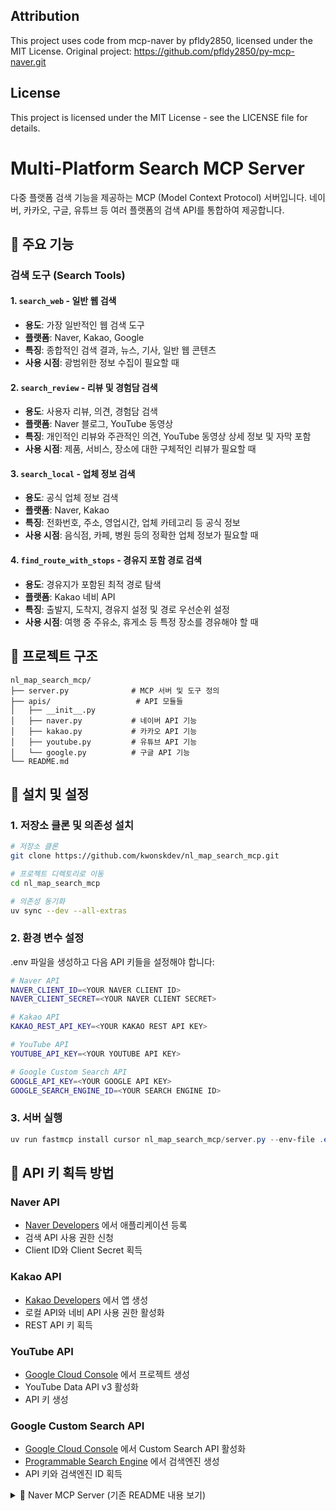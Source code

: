 ## Attribution

This project uses code from mcp-naver by pfldy2850, licensed under the MIT License.
Original project: https://github.com/pfldy2850/py-mcp-naver.git

## License

This project is licensed under the MIT License - see the LICENSE file for details.

# Multi-Platform Search MCP Server

다중 플랫폼 검색 기능을 제공하는 MCP (Model Context Protocol) 서버입니다. 네이버, 카카오, 구글, 유튜브 등 여러 플랫폼의 검색 API를 통합하여 제공합니다.

## 🚀 주요 기능

### 검색 도구 (Search Tools)

#### 1. `search_web` - 일반 웹 검색
- **용도**: 가장 일반적인 웹 검색 도구
- **플랫폼**: Naver, Kakao, Google
- **특징**: 종합적인 검색 결과, 뉴스, 기사, 일반 웹 콘텐츠
- **사용 시점**: 광범위한 정보 수집이 필요할 때

#### 2. `search_review` - 리뷰 및 경험담 검색
- **용도**: 사용자 리뷰, 의견, 경험담 검색
- **플랫폼**: Naver 블로그, YouTube 동영상
- **특징**: 개인적인 리뷰와 주관적인 의견, YouTube 동영상 상세 정보 및 자막 포함
- **사용 시점**: 제품, 서비스, 장소에 대한 구체적인 리뷰가 필요할 때

#### 3. `search_local` - 업체 정보 검색
- **용도**: 공식 업체 정보 검색
- **플랫폼**: Naver, Kakao
- **특징**: 전화번호, 주소, 영업시간, 업체 카테고리 등 공식 정보
- **사용 시점**: 음식점, 카페, 병원 등의 정확한 업체 정보가 필요할 때

#### 4. `find_route_with_stops` - 경유지 포함 경로 검색
- **용도**: 경유지가 포함된 최적 경로 탐색
- **플랫폼**: Kakao 네비 API
- **특징**: 출발지, 도착지, 경유지 설정 및 경로 우선순위 설정
- **사용 시점**: 여행 중 주유소, 휴게소 등 특정 장소를 경유해야 할 때

## 📁 프로젝트 구조

```
nl_map_search_mcp/
├── server.py              # MCP 서버 및 도구 정의
├── apis/                   # API 모듈들
│   ├── __init__.py
│   ├── naver.py           # 네이버 API 기능
│   ├── kakao.py           # 카카오 API 기능
│   ├── youtube.py         # 유튜브 API 기능
│   └── google.py          # 구글 API 기능
└── README.md
```

## 🔧 설치 및 설정

### 1. 저장소 클론 및 의존성 설치

```bash
# 저장소 클론
git clone https://github.com/kwonskdev/nl_map_search_mcp.git 

# 프로젝트 디렉토리로 이동
cd nl_map_search_mcp

# 의존성 동기화
uv sync --dev --all-extras
```

### 2. 환경 변수 설정

.env 파일을 생성하고 다음 API 키들을 설정해야 합니다:

```bash
# Naver API
NAVER_CLIENT_ID=<YOUR NAVER CLIENT ID>
NAVER_CLIENT_SECRET=<YOUR NAVER CLIENT SECRET>

# Kakao API
KAKAO_REST_API_KEY=<YOUR KAKAO REST API KEY>

# YouTube API
YOUTUBE_API_KEY=<YOUR YOUTUBE API KEY>

# Google Custom Search API
GOOGLE_API_KEY=<YOUR GOOGLE API KEY>
GOOGLE_SEARCH_ENGINE_ID=<YOUR SEARCH ENGINE ID>
```

### 3. 서버 실행

```powershell
uv run fastmcp install cursor nl_map_search_mcp/server.py --env-file .env
```

## 🔑 API 키 획득 방법

### Naver API
- [Naver Developers](https://developers.naver.com/) 에서 애플리케이션 등록
- 검색 API 사용 권한 신청
- Client ID와 Client Secret 획득

### Kakao API
- [Kakao Developers](https://developers.kakao.com/) 에서 앱 생성
- 로컬 API와 네비 API 사용 권한 활성화
- REST API 키 획득

### YouTube API
- [Google Cloud Console](https://console.cloud.google.com/) 에서 프로젝트 생성
- YouTube Data API v3 활성화
- API 키 생성

### Google Custom Search API
- [Google Cloud Console](https://console.cloud.google.com/) 에서 Custom Search API 활성화
- [Programmable Search Engine](https://programmablesearchengine.google.com/) 에서 검색엔진 생성
- API 키와 검색엔진 ID 획득

<details>
<summary>📖 Naver MCP Server (기존 README 내용 보기)</summary>

# Naver MCP Server

A server implementation for Naver OpenAPI using the Model Context Protocol (MCP). This project provides tools to interact with various Naver services, such as searching blogs, news, books, and more.

## Pre-requisite
To use the Naver MCP server, you need to apply for access to the Naver Open API.  
You can apply for Open API access at the link below:

https://developers.naver.com/apps/#/register=datalab

## Installation

### from PyPi (Claude Desktop)
Install it to Claude Desktop with (uv):
```sh
uv pip install mcp-naver

uv run python -m mcp-naver.hosts.claude_desktop \
  -e NAVER_CLIENT_ID=<YOUR NAVER CLIENT ID> \
  -e NAVER_CLIENT_SECRET=<YOUR NAVER CLIENT SECRET>
```

Install it to Claude Desktop with:
```sh
pip install mcp-naver

python -m mcp-naver.hosts.claude_desktop \
  -e NAVER_CLIENT_ID=<YOUR NAVER CLIENT ID> \
  -e NAVER_CLIENT_SECRET=<YOUR NAVER CLIENT SECRET>
```

### from PyPi (Cursor)
Install it to Cursor with (uv):
```sh
uv pip install mcp-naver

uv run python -m mcp-naver.hosts.cursor \
  -e NAVER_CLIENT_ID=<YOUR NAVER CLIENT ID> \
  -e NAVER_CLIENT_SECRET=<YOUR NAVER_CLIENT_SECRET>
```

### from source
```sh
# Clone the repository
git clone https://github.com/pfldy2850/py-mcp-naver.git

# Navigate into the project directory
cd py-mcp-naver

# Synchronize dependencies
uv sync --dev --all-extras
```

Run it with:
```sh
# Start the server (Using FastMCP CLI)
fastmcp install mcp_naver/server.py \
  -e NAVER_CLIENT_ID=<YOUR NAVER CLIENT ID> \
  -e NAVER_CLIENT_SECRET=<YOUR NAVER CLIENT SECRET>
```

## Features

- **Blog Search**: Search blog posts on Naver.
- **News Search**: Search news articles on Naver.
- **Book Search**: Search books and advanced book information.
- **Adult Content Check**: Check if a search term is adult content.
- **Encyclopedia Search**: Search encyclopedia entries.
- **Cafe Article Search**: Search articles in Naver cafes.
- **Q&A Search**: Search questions and answers on Naver.
- **Local Search**: Search local information.
- **Spelling Correction**: Correct spelling errors in text.
- **Web Search**: Search web pages.
- **Image Search**: Search images with filters.
- **Shopping Search**: Search shopping items with filters.
- **Document Search**: Search documents.

## Naver MCP Tools

### Blog Search
```python
search_blog(query: str, display: int = 10, start: int = 1, sort: str = "sim")
```

### News Search
```python
search_news(query: str, display: int = 10, start: int = 1, sort: str = "sim")
```

### Book Search
```python
search_book(query: str, display: int = 10, start: int = 1, sort: str = "sim")
```

### Advanced Book Search
```python
get_book_adv(query: str = None, d_titl: str = None, d_isbn: str = None, ...)
```

### Adult Content Check
```python
adult_check(query: str)
```

### Encyclopedia Search
```python
search_encyc(query: str, display: int = 10, start: int = 1)
```

### Cafe Article Search
```python
search_cafe_article(query: str, display: int = 10, start: int = 1, sort: str = "sim")
```

### Q&A Search
```python
search_kin(query: str, display: int = 10, start: int = 1, sort: str = "sim")
```

### Local Search
```python
search_local(query: str, display: int = 10, start: int = 1, sort: str = "random")
```

### Spelling Correction
```python
fix_spelling(query: str)
```

### Web Search
```python
search_webkr(query: str, display: int = 10, start: int = 1)
```

### Image Search
```python
search_image(query: str, display: int = 10, start: int = 1, sort: str = "sim", filter: str = "all")
```

### Shopping Search
```python
search_shop(query: str, display: int = 10, start: int = 1, sort: str = "sim", filter: str = None, exclude: str = None)
```

### Document Search
```python
search_doc(query: str, display: int = 10, start: int = 1)
```

## License

This project is open source software [licensed as MIT](https://opensource.org/licenses/MIT).

</details>
